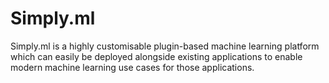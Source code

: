 # Simply.ml

Simply.ml is a highly customisable plugin-based machine learning platform which can easily be deployed alongside existing applications to enable modern machine learning use cases for those applications.
